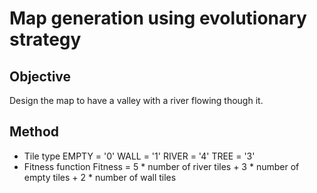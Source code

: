 # Map generation using evolutionary strategy
## Objective
Design the map to have a valley with a river flowing though it.
## Method
- Tile type
  EMPTY = '0'
  WALL = '1'
  RIVER = '4'
  TREE = '3'
- Fitness function
  Fitness = 5 * number of river tiles + 3 * number of empty tiles + 2 * number of wall tiles
